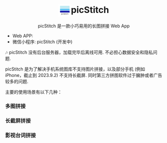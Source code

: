 <h1> <div align="center"><img align="center" height="40" src="resource/logo.svg"/>picStitch</div></h1>

<p align="center">picStitch 是一款小巧易用的长图拼接 Web App</p>

* Web APP:
* 微信小程序: picStitch (开发中)

🎶 picStitch 没有后台服务器，加载完毕后离线可用.  不必担心数据安全和隐私问题.

picStitch 是为了解决手机系统图库不支持图片拼接，以及部分手机 (例如 iPhone，截止到 2023.9.2) 不支持长截屏.  同时第三方拼图软件过于臃肿或者广告较多的问题.

主要的使用场景有以下几种：

### 多图拼接

### 长截屏拼接

### 影视台词拼接
